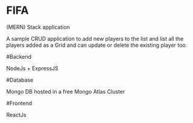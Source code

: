 # FIFA

(MERN) Stack application

A sample CRUD application to add new players to the list and list all the players added as a Grid and can update or delete the existing player too.

#Backend 

NodeJs + ExpressJS

#Database

Mongo DB hosted in a free Mongo Atlas Cluster

#Frontend

ReactJs
